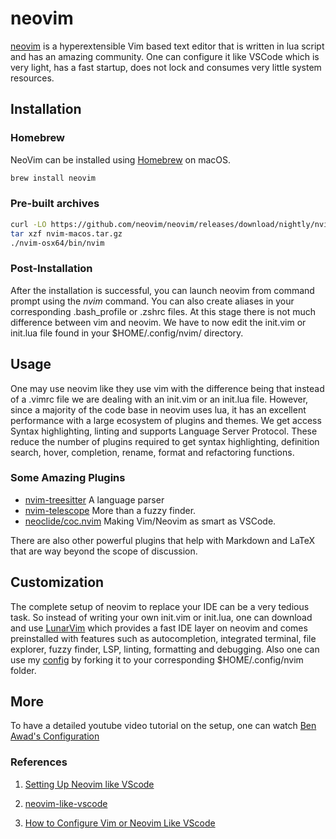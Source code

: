 # neovim 

[neovim](https://neovim.io) is a hyperextensible Vim based text editor that is written in lua script and has an amazing community. One can configure it like VSCode which is very light, has a fast startup, does not lock and consumes very little system resources.

## Installation

### Homebrew 

NeoVim can be installed using [Homebrew](https://brew.sh) on macOS.

```sh
brew install neovim 
```

### Pre-built archives

```sh
curl -LO https://github.com/neovim/neovim/releases/download/nightly/nvim-macos.tar.gz
tar xzf nvim-macos.tar.gz
./nvim-osx64/bin/nvim
```

### Post-Installation

After the installation is successful, you can launch neovim from command prompt using the *nvim* command. You can also create aliases in your corresponding .bash_profile or .zshrc files. At this stage there is not much difference between vim and neovim. We have to now edit the init.vim or init.lua file found in your $HOME/.config/nvim/ directory.

## Usage

One may use neovim like they use vim with the difference being that instead of a .vimrc file we are dealing with an init.vim or an init.lua file. However, since a majority of the code base in neovim uses lua, it has an excellent performance with a large ecosystem of plugins and themes. We get access Syntax highlighting, linting and supports Language Server Protocol. These reduce the number of plugins required to get syntax highlighting, definition search, hover, completion, rename, format and refactoring functions.

### Some Amazing Plugins

* [nvim-treesitter](https://github.com/nvim-treesitter/nvim-treesitter) A language parser
* [nvim-telescope](https://github.com/nvim-telescope/nvim-telescope) More than a fuzzy finder.
* [neoclide/coc.nvim](https://github.com/neoclide/coc.nvim) Making Vim/Neovim as smart as VSCode.

There are also other powerful plugins that help with Markdown and LaTeX that are way beyond the scope of discussion.

## Customization

The complete setup of neovim to replace your IDE can be a very tedious task. So instead of writing your own init.vim or init.lua, one can download and use [LunarVim](https://www.lunarvim.org) which provides a fast IDE layer on neovim and comes preinstalled with features such as autocompletion, integrated terminal, file explorer, fuzzy finder, LSP, linting, formatting and debugging. Also one can use my [config](https://github.com/Sabitra/vimconfig) by forking it to your corresponding $HOME/.config/nvim folder.  

## More

To have a detailed youtube video tutorial on the setup, one can watch [Ben Awad's Configuration](https://www.youtube.com/watch?v=gnupOrSEikQ&t=700s)

### References

1. [Setting Up Neovim like VScode](https://dev.to/rishitpandey/setting-up-neovim-like-vscode-j8h#:~:text=Just%20add%20the%20plugin%20name,it%20will%20install%20that%20plugin.&text=This%20will%20install%20the%20vim,create%20a%20file%20as%20init.)

2. [neovim-like-vscode](https://github.com/josethz00/neovim-like-vscode)

3. [How to Configure Vim or Neovim Like VScode](https://codenanshu.in/tutorials/how-to-configure-vim-or-neovim-like-vscode)








